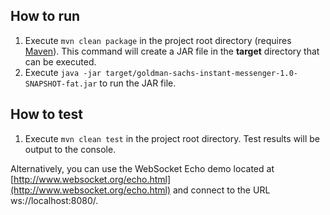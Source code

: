 ## How to run
1. Execute `mvn clean package` in the project root directory (requires [Maven](https://maven.apache.org/)). This command will create a JAR file in the **target** directory that can be executed.
2. Execute `java -jar target/goldman-sachs-instant-messenger-1.0-SNAPSHOT-fat.jar` to run the JAR file.

## How to test
1. Execute `mvn clean test` in the project root directory. Test results will be output to the console.

Alternatively, you can use the WebSocket Echo demo located at [http://www.websocket.org/echo.html](http://www.websocket.org/echo.html) and connect to the URL ws://localhost:8080/.
